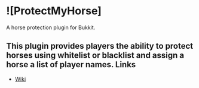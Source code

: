![ProtectMyHorse]
==========

A horse protection plugin for Bukkit.

This plugin provides players the ability to protect horses using whitelist or blacklist and assign a horse a list of player names.
Links
-----

* [Wiki](http://wiki.supaham.com/wiki/ProtectMyHorse)